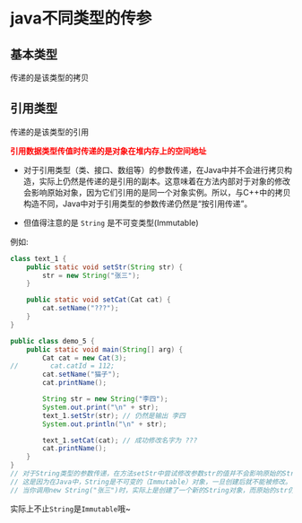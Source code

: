 # java不同类型的传参
## 基本类型
传递的是该类型的拷贝

## 引用类型
传递的是该类型的引用

<b style="color:red">引用数据类型传值时传递的是对象在堆内存上的空间地址</b>

- 对于引用类型（类、接口、数组等）的参数传递，在Java中并不会进行拷贝构造，实际上仍然是传递的是引用的副本。这意味着在方法内部对于对象的修改会影响原始对象，因为它们引用的是同一个对象实例。所以，与C++中的拷贝构造不同，Java中对于引用类型的参数传递仍然是“按引用传递”。

- 但值得注意的是 `String` 是不可变类型(Immutable)

例如:
```java
class text_1 {
    public static void setStr(String str) {
        str = new String("张三");
    }

    public static void setCat(Cat cat) {
        cat.setName("???");
    }
}

public class demo_5 {
    public static void main(String[] arg) {
        Cat cat = new Cat(3);
//        cat.catId = 112;
        cat.setName("猫子");
        cat.printName();

        String str = new String("李四");
        System.out.print("\n" + str);
        text_1.setStr(str); // 仍然是输出 李四
        System.out.println("\n" + str);

        text_1.setCat(cat); // 成功修改名字为 ???
        cat.printName();
    }
}
// 对于String类型的参数传递，在方法setStr中尝试修改参数str的值并不会影响原始的String对象。
// 这是因为在Java中，String是不可变的（Immutable）对象，一旦创建后就不能被修改。
// 当你调用new String("张三")时，实际上是创建了一个新的String对象，而原始的str仍然指向之前的对象"李四"，并没有改变。
```

实际上不止`String`是`Immutable`哦~